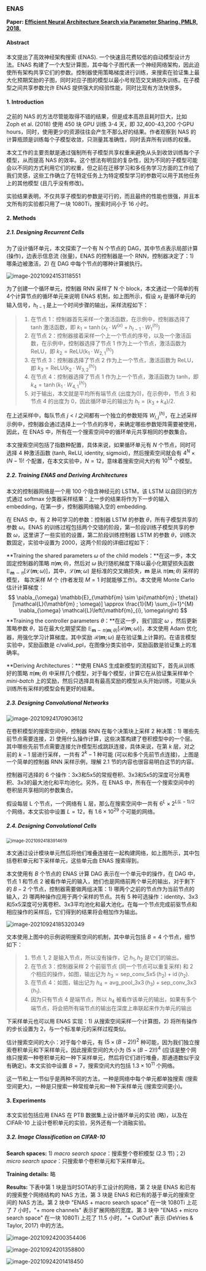 ### ENAS

**Paper: [Efficient Neural Architecture Search via Parameter Sharing. PMLR, 2018.](http://proceedings.mlr.press/v80/pham18a.html)**

#### Abstract

本文提出了高效神经架构搜索 (ENAS). 一个快速且花费较低的自动模型设计方法。ENAS 构建了一个大型计算图，其中每个子图代表一个神经网络架构，因此迫使所有架构共享它们的参数。控制器使用策略梯度进行训练，来搜索在验证集上最大化预期奖励的子图，同时对应子图的模型以最小号规范交叉熵损失训练。在子模型之间共享参数允许 ENAS 提供强大的经验性能，同时比现有方法快很多。

#### 1. Introduction

之前的 NAS 的方法尽管能取得不错的结果，但是成本高昂且耗时巨大，比如 Zoph et al. (2018) 使用 450 块 GPU 训练 3-4 天，即 32,400-43,200 个GPU hours，同时，使用更少的资源往往会产生不那么好的结果。作者观察到 NAS 的计算瓶颈是训练每个子模型收敛，只测量其准确性，同时丢弃所有训练的权重。

本文工作的主要贡献是通过强制所有子模型共享权重来避免从头到收敛训练每个子模型，从而提高 NAS 的效率。这个想法有明显的复杂性，因为不同的子模型可能会以不同的方式利用它们的权重，但之前在迁移学习和多任务学习方面的工作给了我们灵感，这些工作确立了在特定任务上为特定模型学习的参数可以用于其他任务上的其他模型 (且几乎没有修改)。

实验结果表明，不仅共享子模型的参数是可行的，而且最终的性能也很强，并且本文所有的实验都只用了一块 1080Ti，搜索时间小于 16 小时。

#### 2. Methods

##### 2.1. Designing Recurrent Cells

为了设计循环单元，本文探索了一个有 N 个节点的 DAG，其中节点表示局部计算 (操作)，边表示信息流 (张量)，ENAS 的控制器是一个 RNN，控制器决定了：1) 哪条边被激活，2) 在 DAG 中每个节点的哪种计算被执行。

![image-20210924153118551](../_image/image-20210924153118551.png)

为了创建一个循环单元，控制器 RNN 采样了 N 个 block，本文通过一个简单的有4个计算节点的循环单元来说明 ENAS 机制，如上图所示，假设 $x_t$ 是循环单元的输入信号，$h_{t-1}$ 是上一个时间步骤的输出，采样流程如下：

>1. 在节点 1：控制器首先采样一个激活函数，在示例中，控制器选择了 tanh 激活函数，即 $k_1 = \operatorname{tanh}(x_t \cdot W^{(x)} + h_{t-1} \cdot W_{1}^{(h)})$
>2. 在节点 2：控制器接着采样一个上一个节点的序号，以及一个激活函数，在示例中，控制器选择了节点 1 作为上一个节点，激活函数为 ReLU，即 $k_2 = \operatorname{ReLU(k_1 \cdot W_{2,1}^{(h)})}$
>3. 在节点 3：控制器选择了节点 2 作为上一个节点，激活函数为 ReLU，即 $k_3 = \operatorname{ReLU(k_2 \cdot W_{3,2}^{(h)})}$
>4. 在节点 4：控制器选择了节点 1 作为上一个节点，激活函数为 tanh，即 $k_4 = \operatorname{tanh}(k_1 \cdot W_{4,1}^{(h)})$
>5. 对于输出，本文就是平均所有端节点 (出度为0)，在示例中，节点 3 和节点 4 的出度为 0，因此循环单元的输出为 $h_t = (k_3+k_4)/2$.

在上述采样中，每队节点 $j<l$ 之间都有一个独立的参数矩阵 $W_{l,j}^{(h)}$，在上述采样示例中，控制器会通过选择上一个节点的序号，来确定哪些参数矩阵需要被使用，因此，在 ENAS 中，所有在一个搜索空间中的循环单元共享相同的参数集合。

本文搜索空间包括了指数种配置，具体来说，如果循环单元有 $N$ 个节点，同时可选择 4 种激活函数 (tanh, ReLU, identity, sigmoid)，然后搜索空间就会有 $4^N \times (N-1)!$ 个配置，在本文实验中，$N=12$，意味着搜索空间大约有 $10^{14}$ 个模型。

##### 2.2. Training ENAS and Deriving Architectures

本文的控制器网络是一个用 100 个隐含神经元的 LSTM，该 LSTM 以自回归的方式通过 softmax 分类器采样结果：上一步的结果将作为下一步的输入 embedding，在第一步，控制器网络输入空的 embedding.

在 ENAS 中，有 2 种可学习的参数：控制器 LSTM 的参数 $\theta$，所有子模型共享的参数 $\omega$。ENAS 的训练过程包括两个交错的阶段，第一阶段训练子模型共享的参数 $\omega$，这里讲了一些实验的设置，第二阶段训练控制器 LSTM 的参数 $\theta$，训练次数固定，实验中设置为 2000，这两个阶段的详细过程如下：

**Training the shared parameters $\omega$ of the child models：**在这一步，本文固定控制器的策略 $\pi(\mathbf{m};\theta)$，然后对 $\omega$ 执行随机梯度下降以最小化期望损失函数 $\mathbb{E}_{\mathbf{m} \sim \pi}[\mathcal{L}(\mathbf{m} ; \omega)]$，其中，$\mathcal{L}(\mathbf{m} ; \omega)$ 是标准的交叉熵损失，$\mathbf{m}$ 是从 $\pi(\mathbf{m};\theta)$ 采样的模型， 每次采样 $M$ 个 (作者发现 $M=1$ 时就能够工作)。本文使用 Monte Carlo 估计计算梯度：
$$
\nabla_{\omega} \mathbb{E}_{\mathbf{m} \sim \pi(\mathbf{m} ; \theta)}[\mathcal{L}(\mathbf{m} ; \omega)] \approx \frac{1}{M} \sum_{i=1}^{M} \nabla_{\omega} \mathcal{L}\left(\mathbf{m}_{i}, \omega\right)
$$
**Training the controller parameters $\theta$：**在这一步，我们固定 $\omega$ ，然后更新策略参数 $\theta$，旨在最大化期望奖励 $\mathbb{E}_{\mathbf{m} \sim \pi(\mathbf{m} ; \theta)}[\mathcal{R}(\mathbf{m} ; \omega)]$，本文使用 Adam 优化器，用强化学习计算梯度。其中奖励 $\mathcal{R}(\mathbf{m} ; \omega)$ 是在验证集上计算的。在语言模型实验中，奖励函数是 $c/\text{valid\_ppl}$，在图像分类实验中，奖励函数是验证集上的准确率。

**Deriving Architectures：**使用 ENAS 生成新模型的流程如下，首先从训练好的策略 $\pi(\mathbf{m};\theta)$ 中采样几个模型，对于每个模型，计算它在从验证集采样单个 *mini-batch* 上的奖励，然后只选择具有最高奖励的模型从头开始训练，可能从头训练所有采样的模型会有更好的结果。

##### 2.3. Designing Convolutional Networks

![image-20210924170903612](../_image/image-20210924170903612.png)

在卷积模型的搜索空间中，控制器 RNN 在每个决策块上采样 2 种决策：1) 哪些先前节点需要连接，2) 使用什么操作计算，这些决策构建了卷积模型中的一个层。其中哪些先前节点需要连接允许模型形成跳跃连接，具体来说，在第 $k$ 层，对之前的 $k-1$ 层进行采样，一共有 $2^k-1$ 种可能 (可以和多个先前节点连接)，上图是一个简单的控制器 RNN 采样示例，理解 2.1 节的内容也很容易明白这节的内容。

控制器可选择的 6 个操作：3x3和5x5的常规卷积、3x3和5x5的深度可分离卷积、3x3的最大池化和平均池化。另外，在 ENAS 中，所有在一个搜索空间中的卷积层共享相同的参数集合。

假设每层 L 个节点，一个网络有 L 层，那么在搜索空间中一共有 $6^L \times 2^{L(L-1)/2}$ 个网络，本文实验中设置 $L=12$，有 $1.6 \times 10^{29}$ 个可能的网络。

##### 2.4. Designing Convolutional Cells

<img src="../_image/image-20210924183914619.png" alt="image-20210924183914619" style="zoom:80%;" />

本文通过设计模块单元然后将他们堆叠连接在一起构建网络，如上图所示，其中包括卷积单元和下采样单元，这些单元由 ENAS 搜索得到。

本文使用有 $B$ 个节点的 ENAS 计算 DAG 表示在一个单元中的操作，在 DAG 中，节点 1 和节点 2 被看作单元的输入，她们也是网络前两个单元的输出，对于剩下的 $B-2$ 个节点，控制器需要做两组决策：1) 哪两个之前的节点作为当前节点的输入，2) 哪两种操作应用于两个采样的节点。共有 5 种可选操作：identity、3x3和5x5深度可分离卷积、3x3平均池化和最大池化。在每一个节点完成前驱节点和相应操作的采样后，它们得到的结果将会相加作为输出。

![image-20210924185320349](../_image/image-20210924185320349.png)

文本使用上图中的示例说明搜索空间的机制，其中单元包括 $B=4$ 个节点，细节如下：

>1. 节点 1, 2 是输入节点，所以没有操作，记 $h_1, h_2$ 是它们的输出。
>2. 在节点  3：控制器采样 2 个前驱节点 (同一个节点可以重复采样) 和 2 个相应的操作，如图，输出记为 $h_3 = \operatorname{sep\_conv\_5x5}(h_2) + \operatorname{id}(h_2)$.
>3. 在节点 4：如图，输出记为 $h_4 = \operatorname{avg\_pool\_3x3}(h_3) + \operatorname{sep\_conv\_3x3}(h_1)$.
>4. 因为只有节点 4 是端节点，所以 $h_4$ 被看作该单元的输出，如果有多个端节点，将会把所有端节点的输出在深度上串联起来作为单元的输出

下采样单元也可以用 ENAS 实现：1) 从搜索空间采样一个计算图，2) 将所有操作的步长设置为 2，与一个标准单元的采样过程类似。

估计搜索空间的大小：对于每个单元，有 ${(5 \times (B-2)!)}^2$ 种可能，因为我们独立搜索卷积单元和下采样单元，因此搜索空间的大小为 ${(5 \times (B-2)!)}^4$ (应该是整个网络只搜索一种卷积单元和一种下采样单元，然后将它们进行堆叠，那通道数似乎没有确定)。本文实验中设置 $B=7$，搜索空间大约包括 $1.3 \times 10^{11}$ 个网络。

这一节和上一节似乎是两种不同的方法，一种是网络中每个单元都单独搜索 (搜索空间更大)，一种是只搜索一种常规单元和一种下采样单元 (搜索空间更小)。

#### 3. Experiments

本文实验包括应用 ENAS 在 PTB 数据集上设计循环单元的实验 (略)，以及在 CIFAR-10 上设计卷积单元的实验，另外还有一个消融实验。

##### 3.2. Image Classification on CIFAR-10

**Search spaces:**	1) $macro\ search\ space$：搜索整个卷积模型 (2.3 节)；2) $micro\ search\ space$：只搜索单个卷积单元和下采样单元。

**Training  details:**	略

**Results:**	下表中第 1 块是当时SOTA的手工设计的网络，第 2 块是 ENAS 和已有的搜索整个网络结构的 NAS 方法，第 3 块是 ENAS 和已有的基于单元的搜索空间的 NAS 方法。第 2 块中 "ENAS + macro search space" 在一块 1080Ti 上花了 7 小时，"+ more channels" 表示扩展网络的宽度。第 3 块中 "ENAS + micro search space" 在一块 1080Ti 上花了 11.5 小时，"+ CutOut" 表示 (DeVries & Taylor, 2017) 中的方法。

![image-20210924200354406](../_image/image-20210924200354406.png)

![image-20210924201358800](../_image/image-20210924201358800.png)

![image-20210924201418450](../_image/image-20210924201418450.png)

